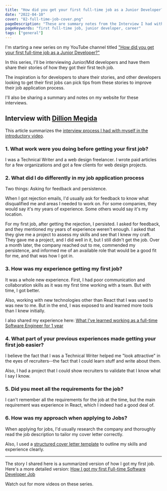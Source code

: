 ```yaml
---
title: "How did you get your first full-time job as a Junior Developer? - Interviewing myself and people ✨"
date: "2022-04-10"
cover: "82-full-time-job-cover.png"
pageDescription: "These are summary notes from the Interview I had with myself sharing things I did in landing my first full-time job as a Junior Developer."
pageKeywords: "first full-time job, junior developer, career"
tags: ["general"]
---
```


I'm starting a new series on my YouTube channel titled ["How did you get your first full-time job as a Junior Developer?"](https://www.youtube.com/playlist?list=PLZbkW34mJmDQHko4oaO9-GHsqQe4o9fVn)

In this series, I'll be interviewing Junior/Mid developers and have them share their stories of how they got their first tech job.

The inspiration is for developers to share their stories, and other developers looking to get their first jobs can pick tips from these stories to improve their job application process.

I'll also be sharing a summary and notes on my website for these interviews.

## Interview with [Dillion Megida](/)

This article summarizes the [interview process I had with myself in the introductory video](https://youtu.be/Wkv2bXxfvmk).

### 1. What work were you doing before getting your first job?

I was a Technical Writer and a web design freelancer. I wrote paid articles for a few organizations and got a few clients for web design projects.

### 2. What did I do differently in my job application process

Two things: Asking for feedback and persistence.

When I got rejection emails, I'd usually ask for feedback to know what disqualified me and areas I needed to work on. For some companies, they would say it's my years of experience. Some others would say it's my location.

For my first job, after getting the rejection, I persisted. I asked for feedback, and they mentioned my years of experience weren't enough. I asked that they give me a project to assess my skills and see that I knew my craft. They gave me a project, and I did well in it, but I still didn't get the job. Over a month later, the company reached out to me, commended my persistence, and informed me of an available role that would be a good fit for me, and that was how I got in.

### 3. How was my experience getting my first job?

It was a whole new experience. First, I had poor communication and collaboration skills as it was my first time working with a team. But with time, I got better.

Also, working with new technologies other than React that I was used to was new to me. But in the end, I was exposed to and learned more tools than I knew initially.

I also shared my experience here: [What I've learned working as a full-time Software Engineer for 1 year](https://youtu.be/Q8PwOdy_Dzo)

### 4. What part of your previous experiences made getting your first job easier?

I believe the fact that I was a Technical Writer helped me "look attractive" in the eyes of recruiters--the fact that I could learn stuff and write about them.

Also, I had a project that I could show recruiters to validate that I know what I say I know.

### 5. Did you meet all the requirements for the job?

I can't remember all the requirements for the job at the time, but the main requirement was experience in React, which I indeed had a good deal of.

### 6. How was my approach when applying to Jobs?

When applying for jobs, I'd usually research the company and thoroughly read the job description to tailor my cover letter correctly.

Also, I used a [structured cover letter template](https://dillionmegida.com/p/cover-letter-template/) to outline my skills and experience clearly.

---

The story I shared here is a summarized version of how I got my first job. Here's a more detailed version: [How I got my first Full-time Software Developer Job](https://youtu.be/2QamIL37Vwk)

Watch out for more videos on these series.
